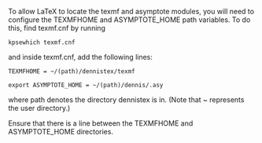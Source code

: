 To allow LaTeX to locate the texmf and asymptote modules, you will need to configure the TEXMFHOME and ASYMPTOTE_HOME path variables. To do this, find texmf.cnf by running

	kpsewhich texmf.cnf

and inside texmf.cnf, add the following lines:

	TEXMFHOME = ~/(path)/dennistex/texmf

	export ASYMPTOTE_HOME = ~/(path)/dennis/.asy

where path denotes the directory dennistex is in. (Note that ~ represents the user directory.)

Ensure that there is a line between the TEXMFHOME and ASYMPTOTE_HOME directories.